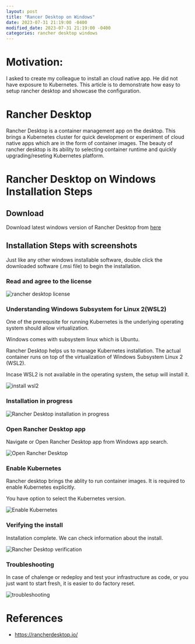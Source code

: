 ```yaml
---
layout: post
title: "Rancer Desktop on Windows"
date: 2023-07-31 21:19:00 -0400
modified_date: 2023-07-31 21:19:00 -0400
categories: rancher desktop windows
---
```


# Motivation:
I asked to create my colleague to install an cloud native app. He did not have exposure to Kubernetes.
This article is to demonstrate how easy to setup rancher desktop and showcase the configuration.

# Rancher Desktop
Rancher Desktop is a container management app on the desktop. This brings a Kubernetes cluster for quick development or experiment of cloud native apps which are in the form of container images.
The beauty of rancher desktop is its ability to selecting container runtime and quickly upgrading/reseting Kubernetes platform.


# Rancher Desktop on Windows Installation Steps

## Download
Download latest windows version of Rancher Desktop from [here](https://github.com/rancher-sandbox/rancher-desktop/releases)

## Installation Steps with screenshots
Just like any other windows installable software, double click the downloaded software (.msi file) to begin the installation.

### Read and agree to the license
<img src="assets/images/rancher-desktop/license-aggrement.png" alt="rancher desktop license"/>

### Understanding Windows Subsystem for Linux 2(WSL2)
One of the prerequsite for running Kubernetes is the underlying operating system should allow virtualization.

Windows comes with subsystem linux which is Ubuntu.

Rancher Desktop helps us to manage Kubernetes installation. The actual container runs on top of the virtualization of Windows Subsystem Linux 2 (WSL2).

Incase WSL2 is not available in the operating system, the setup will install it.

<img src="assets/images/rancher-desktop/wsl-2-install.png" alt="install wsl2" />

### Installation in progress

<img src="assets/images/rancher-desktop/install-in-progress.png" alt="Rancher Desktop installation in progress" />

### Open Rancher Desktop app
Navigate or Open Rancher Desktop app from Windows app search.

<img src="assets/images/rancher-desktop/open-rancher-desktop.png" alt="Open Rancher Desktop">

### Enable Kubernetes
Rancher desktop brings the ablity to run container images. It is required to enable Kubernetes explicitly.

You have option to select the Kubernetes version.

<img src ="assets/images/rancher-desktop/enable-kubernetes.png" alt="Enable Kubernetes" />


### Verifying the install

Installation complete. We can check information about the install.

<img src="assets/images/rancher-desktop/result-validation.png" alt="Rancher Desktop verification" />

### Troubleshooting
In case of chalenge or redeploy and test your infrastructure as code, or you just want to start fresh, it is easier to do factory reset.


<img src="assets/images/rancher-desktop/troubleshooting.png" alt ="troubleshooting" />

# References
- https://rancherdesktop.io/
